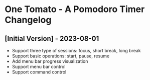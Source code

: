 # One Tomato - A Pomodoro Timer Changelog

## [Initial Version] - 2023-08-01

- Support three type of sessions: focus, short break, long break
- Support basic operations: start, pause, resume
- Add menu bar progress visualization
- Support menu bar control
- Support command  control
